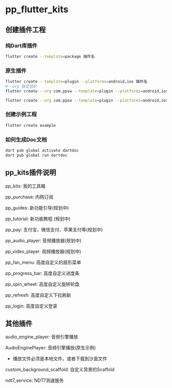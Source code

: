 # pp_flutter_kits

## 创建插件工程

### 纯Dart库插件

``` bash
flutter create --template=package 插件名
```

### 原生插件

``` bash
flutter create --template=plugin --platforms=android,ios 插件名
#--org 指定组织
flutter create --org com.ppsw --template=plugin --platforms=android,ios 插件名

flutter create --org com.ppsw --template=plugin --platforms=android,ios,web,macos,windows,linux 插件名
```

### 创建示例工程

``` bash
flutter create example
```

### 如何生成Doc文档

``` bash
dart pub global activate dartdoc
dart pub global run dartdoc
```

## pp_kits插件说明

pp_kits: 我的工具箱

pp_purchase: 内购订阅

pp_guides: 新功能引导(规划中)

pp_tutorial: 新功能教程 (规划中)

pp_pay: 支付宝、微信支付、苹果支付等(规划中)

pp_audio_player: 音频播放器(规划中)

pp_video_player: 视频播放器(规划中)

pp_fan_menu: 高度自定义的扇形菜单

pp_progress_bar: 高度自定义进度条

pp_spin_wheel: 高度自定义旋转轮盘

pp_refresh: 高度自定义下拉刷新

pp_login: 高度自定义登录

## 其他插件

audio_engine_player: 音频引擎播放

AudioEnginePlayer: 音频引擎播放(原生示例)

- 播放文件必须是本地文件，或者下载到沙盒文件

custom_background_scaffold: 自定义背景的Scaffold

ndt7_service: NDT7测速服务
